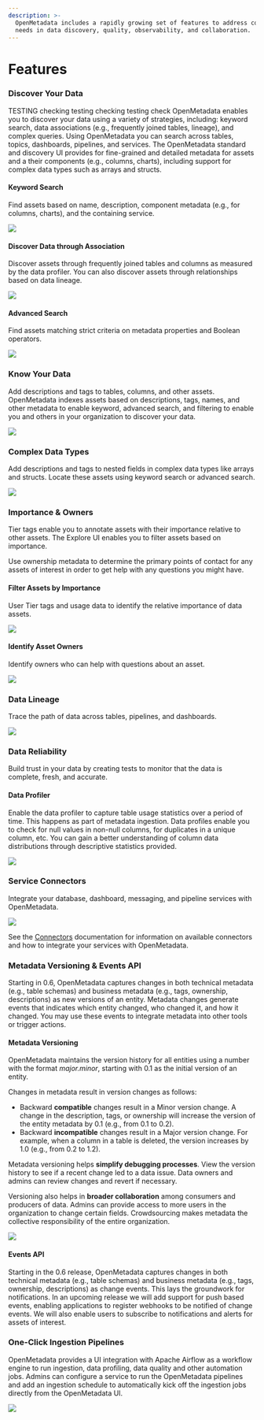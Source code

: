 ```yaml
---
description: >-
  OpenMetadata includes a rapidly growing set of features to address common
  needs in data discovery, quality, observability, and collaboration.
---
```


# Features

### Discover Your Data

TESTING checking testing checking testing check OpenMetadata enables you to discover your data using a variety of strategies, including: keyword search, data associations (e.g., frequently joined tables, lineage), and complex queries. Using OpenMetadata you can search across tables, topics, dashboards, pipelines, and services. The OpenMetadata standard and discovery UI provides for fine-grained and detailed metadata for assets and a their components (e.g., columns, charts), including support for complex data types such as arrays and structs.

#### Keyword Search

Find assets based on name, description, component metadata (e.g., for columns, charts), and the containing service.

![](.gitbook/assets/asset-discovery-features.gif)

#### Discover Data through Association

Discover assets through frequently joined tables and columns as measured by the data profiler. You can also discover assets through relationships based on data lineage.

![](.gitbook/assets/discover-association.gif)

#### Advanced Search

Find assets matching strict criteria on metadata properties and Boolean operators.

![](.gitbook/assets/complex-queries.gif)

### Know Your Data

Add descriptions and tags to tables, columns, and other assets. OpenMetadata indexes assets based on descriptions, tags, names, and other metadata to enable keyword, advanced search, and filtering to enable you and others in your organization to discover your data.

![](.gitbook/assets/descriptions-tags.gif)

### Complex Data Types

Add descriptions and tags to nested fields in complex data types like arrays and structs. Locate these assets using keyword search or advanced search.

![](.gitbook/assets/complex-data-types.gif)

### Importance & Owners

Tier tags enable you to annotate assets with their importance relative to other assets. The Explore UI enables you to filter assets based on importance.

Use ownership metadata to determine the primary points of contact for any assets of interest in order to get help with any questions you might have.

#### Filter Assets by Importance

User Tier tags and usage data to identify the relative importance of data assets.

![](<.gitbook/assets/asset-importance (1).gif>)

#### Identify Asset Owners

Identify owners who can help with questions about an asset.

![](.gitbook/assets/asset-owners.gif)

### Data Lineage

Trace the path of data across tables, pipelines, and dashboards.

![](.gitbook/assets/lineage-feature.gif)

### Data Reliability

Build trust in your data by creating tests to monitor that the data is complete, fresh, and accurate.

#### Data Profiler

Enable the data profiler to capture table usage statistics over a period of time. This happens as part of metadata ingestion. Data profiles enable you to check for null values in non-null columns, for duplicates in a unique column, etc. You can gain a better understanding of column data distributions through descriptive statistics provided.

![](.gitbook/assets/data-profiler-feature.gif)

### Service Connectors

Integrate your database, dashboard, messaging, and pipeline services with OpenMetadata.

![](.gitbook/assets/connectors-feature.gif)

See the [Connectors](install/metadata-ingestion/connectors/) documentation for information on available connectors and how to integrate your services with OpenMetadata.

### Metadata Versioning & Events API

Starting in 0.6, OpenMetadata captures changes in both technical metadata (e.g., table schemas) and business metadata (e.g., tags, ownership, descriptions) as new versions of an entity. Metadata changes generate events that indicates which entity changed, who changed it, and how it changed. You may use these events to integrate metadata into other tools or trigger actions.

#### Metadata Versioning

OpenMetadata maintains the version history for all entities using a number with the format _major.minor_, starting with 0.1 as the initial version of an entity.

Changes in metadata result in version changes as follows:

* Backward **compatible** changes result in a Minor version change. A change in the description, tags, or ownership will increase the version of the entity metadata by 0.1 (e.g., from 0.1 to 0.2).
* Backward **incompatible** changes result in a Major version change. For example, when a column in a table is deleted, the version increases by 1.0 (e.g., from 0.2 to 1.2).

Metadata versioning helps **simplify debugging processes**. View the version history to see if a recent change led to a data issue. Data owners and admins can review changes and revert if necessary.

Versioning also helps in **broader collaboration** among consumers and producers of data. Admins can provide access to more users in the organization to change certain fields. Crowdsourcing makes metadata the collective responsibility of the entire organization.

![](<.gitbook/assets/versioning-wrapping-text.2021-11-17 16\_29\_01.gif>)

#### Events API

Starting in the 0.6 release, OpenMetadata captures changes in both technical metadata (e.g., table schemas) and business metadata (e.g., tags, ownership, descriptions) as change events. This lays the groundwork for notifications. In an upcoming release we will add support for push based events, enabling applications to register webhooks to be notified of change events. We will also enable users to subscribe to notifications and alerts for assets of interest.

### One-Click Ingestion Pipelines

OpenMetadata provides a UI integration with Apache Airflow as a workflow engine to run ingestion, data profiling, data quality and other automation jobs. Admins can configure a service to run the OpenMetadata pipelines and add an ingestion schedule to automatically kick off the ingestion jobs directly from the OpenMetadata UI.

![](<.gitbook/assets/ingestion for gif.2021-11-17 17\_50\_37.gif>)
